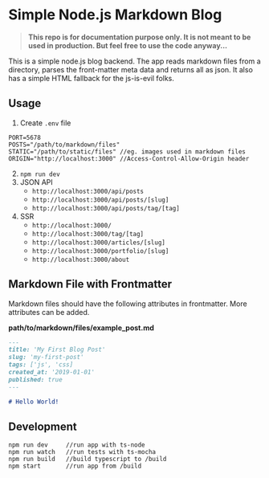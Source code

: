 # Simple Node.js Markdown Blog

>**This repo is for documentation purpose only. It is not meant to be used in production. But feel free to use the code anyway...**

This is a simple node.js blog backend. The app reads markdown files from a directory, parses the front-matter meta data and returns all as json. It also has a simple HTML fallback for the js-is-evil folks.

## Usage
1) Create `.env` file
```env
PORT=5678
POSTS="/path/to/markdown/files"
STATIC="/path/to/static/files" //eg. images used in markdown files
ORIGIN="http://localhost:3000" //Access-Control-Allow-Origin header
```

2) `npm run dev`
3) JSON API
    - `http://localhost:3000/api/posts`
    - `http://localhost:3000/api/posts/[slug]`
    - `http://localhost:3000/api/posts/tag/[tag]`
4) SSR
    - `http://localhost:3000/`
    - `http://localhost:3000/tag/[tag]`
    - `http://localhost:3000/articles/[slug]`
    - `http://localhost:3000/portfolio/[slug]`
    - `http://localhost:3000/about`

## Markdown File with Frontmatter
Markdown files should have the following attributes in frontmatter. More attributes can be added.

**path/to/markdown/files/example_post.md**
```md
---
title: 'My First Blog Post'
slug: 'my-first-post'
tags: ['js', 'css]
created_at: '2019-01-01'
published: true
---

# Hello World!
```

## Development

```
npm run dev     //run app with ts-node
npm run watch   //run tests with ts-mocha
npm run build   //build typescript to /build
npm start       //run app from /build
```